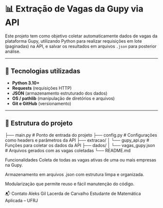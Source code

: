 # 📊 Extração de Vagas da Gupy via API

Este projeto tem como objetivo coletar automaticamente dados de vagas da plataforma Gupy, utilizando Python para realizar requisições em lote (paginadas) na API, e salvar os resultados em arquivos `.json` para posterior análise.

---

## 🔧 Tecnologias utilizadas

- **Python 3.10+**
- **Requests** (requisições HTTP)
- **JSON** (armazenamento estruturado dos dados)
- **OS / pathlib** (manipulação de diretórios e arquivos)
- **Git e GitHub** (versionamento)

---

## 🧱 Estrutura do projeto

├── main.py # Ponto de entrada do projeto
├── config.py # Configurações como headers e parâmetros da API
├── extracao/
│ └── gupy_api.py # Funções para coletar os dados da API
├── dados/
│ └── vagas_gupy.json # Arquivos gerados com as vagas coletadas
└── README.md

 Funcionalidades
Coleta de todas as vagas ativas de uma ou mais empresas na Gupy.

Armazenamento em arquivos .json com estrutura limpa e organizada.

Modularização que permite reuso e fácil manutenção do código.



📬 Contato
Aleks Gil Lacerda de Carvalho
Estudante de Matemática Aplicada – UFRJ
